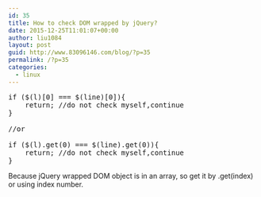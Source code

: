 ```yaml
---
id: 35
title: How to check DOM wrapped by jQuery?
date: 2015-12-25T11:01:07+00:00
author: liu1084
layout: post
guid: http://www.83096146.com/blog/?p=35
permalink: /?p=35
categories:
  - linux
---
```

<pre class="theme:dark-terminal lang:js decode:true ">if ($(l)[0] === $(line)[0]){
    return; //do not check myself,continue
}

//or

if ($(l).get(0) === $(line).get(0)){
    return; //do not check myself,continue
}</pre>

Because jQuery wrapped DOM object is in an array, so get it by .get(index) or using index number.